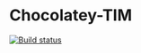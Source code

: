 # Chocolatey-TIM

[![Build status](https://ci.appveyor.com/api/projects/status/aildo91u0g1elej5?svg=true)](https://ci.appveyor.com/project/ZeddG93/chocolatey-tim)